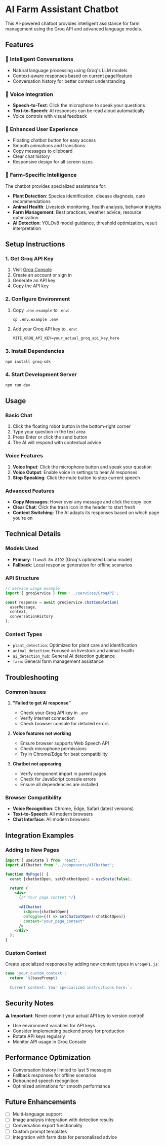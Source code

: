 # AI Farm Assistant Chatbot

This AI-powered chatbot provides intelligent assistance for farm management using the Groq API and advanced language models.

## Features

### 🤖 **Intelligent Conversations**
- Natural language processing using Groq's LLM models
- Context-aware responses based on current page/feature
- Conversation history for better context understanding

### 🎤 **Voice Integration**
- **Speech-to-Text**: Click the microphone to speak your questions
- **Text-to-Speech**: AI responses can be read aloud automatically
- Voice controls with visual feedback

### 📱 **Enhanced User Experience**
- Floating chatbot button for easy access
- Smooth animations and transitions
- Copy messages to clipboard
- Clear chat history
- Responsive design for all screen sizes

### 🌱 **Farm-Specific Intelligence**
The chatbot provides specialized assistance for:
- **Plant Detection**: Species identification, disease diagnosis, care recommendations
- **Animal Health**: Livestock monitoring, health analysis, behavior insights
- **Farm Management**: Best practices, weather advice, resource optimization
- **AI Detection**: YOLOv8 model guidance, threshold optimization, result interpretation

## Setup Instructions

### 1. Get Groq API Key
1. Visit [Groq Console](https://console.groq.com/)
2. Create an account or sign in
3. Generate an API key
4. Copy the API key

### 2. Configure Environment
1. Copy `.env.example` to `.env`:
   ```bash
   cp .env.example .env
   ```

2. Add your Groq API key to `.env`:
   ```
   VITE_GROQ_API_KEY=your_actual_groq_api_key_here
   ```

### 3. Install Dependencies
```bash
npm install groq-sdk
```

### 4. Start Development Server
```bash
npm run dev
```

## Usage

### Basic Chat
1. Click the floating robot button in the bottom-right corner
2. Type your question in the text area
3. Press Enter or click the send button
4. The AI will respond with contextual advice

### Voice Features
1. **Voice Input**: Click the microphone button and speak your question
2. **Voice Output**: Enable voice in settings to hear AI responses
3. **Stop Speaking**: Click the mute button to stop current speech

### Advanced Features
- **Copy Messages**: Hover over any message and click the copy icon
- **Clear Chat**: Click the trash icon in the header to start fresh
- **Context Switching**: The AI adapts its responses based on which page you're on

## Technical Details

### Models Used
- **Primary**: `llama3-8b-8192` (Groq's optimized Llama model)
- **Fallback**: Local response generation for offline scenarios

### API Structure
```javascript
// Service usage example
import { groqService } from '../services/GroqAPI';

const response = await groqService.chatCompletion(
  userMessage, 
  context, 
  conversationHistory
);
```

### Context Types
- `plant_detection`: Optimized for plant care and identification
- `animal_detection`: Focused on livestock and animal health
- `ai_detection_hub`: General AI detection guidance
- `farm`: General farm management assistance

## Troubleshooting

### Common Issues

1. **"Failed to get AI response"**
   - Check your Groq API key in `.env`
   - Verify internet connection
   - Check browser console for detailed errors

2. **Voice features not working**
   - Ensure browser supports Web Speech API
   - Check microphone permissions
   - Try in Chrome/Edge for best compatibility

3. **Chatbot not appearing**
   - Verify component import in parent pages
   - Check for JavaScript console errors
   - Ensure all dependencies are installed

### Browser Compatibility
- **Voice Recognition**: Chrome, Edge, Safari (latest versions)
- **Text-to-Speech**: All modern browsers
- **Chat Interface**: All modern browsers

## Integration Examples

### Adding to New Pages
```jsx
import { useState } from 'react';
import AIChatbot from '../components/AIChatbot';

function MyPage() {
  const [chatbotOpen, setChatbotOpen] = useState(false);

  return (
    <div>
      {/* Your page content */}
      
      <AIChatbot 
        isOpen={chatbotOpen} 
        onToggle={() => setChatbotOpen(!chatbotOpen)}
        context="your_page_context"
      />
    </div>
  );
}
```

### Custom Context
Create specialized responses by adding new context types in `GroqAPI.js`:

```javascript
case 'your_custom_context':
  return `${basePrompt}
  
  Current context: Your specialized instructions here.`;
```

## Security Notes

⚠️ **Important**: Never commit your actual API key to version control!

- Use environment variables for API keys
- Consider implementing backend proxy for production
- Rotate API keys regularly
- Monitor API usage in Groq Console

## Performance Optimization

- Conversation history limited to last 5 messages
- Fallback responses for offline scenarios
- Debounced speech recognition
- Optimized animations for smooth performance

## Future Enhancements

- [ ] Multi-language support
- [ ] Image analysis integration with detection results
- [ ] Conversation export functionality
- [ ] Custom prompt templates
- [ ] Integration with farm data for personalized advice
